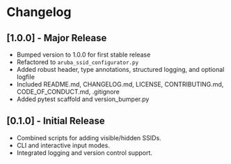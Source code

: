 # Changelog

## [1.0.0] - Major Release
- Bumped version to 1.0.0 for first stable release
- Refactored to `aruba_ssid_configurator.py`
- Added robust header, type annotations, structured logging, and optional logfile
- Included README.md, CHANGELOG.md, LICENSE, CONTRIBUTING.md, CODE_OF_CONDUCT.md, .gitignore
- Added pytest scaffold and version_bumper.py

## [0.1.0] - Initial Release
- Combined scripts for adding visible/hidden SSIDs.
- CLI and interactive input modes.
- Integrated logging and version control support.

